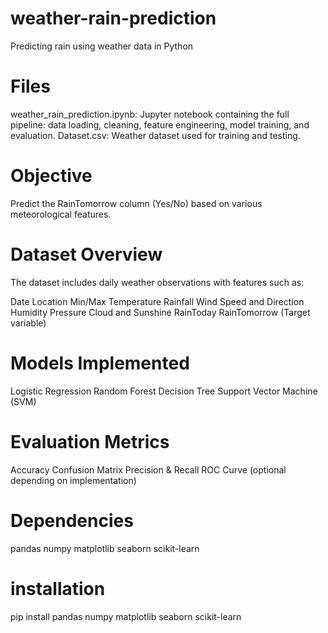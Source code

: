 # weather-rain-prediction
Predicting rain using weather data in Python

# Files
weather_rain_prediction.ipynb: Jupyter notebook containing the full pipeline: data loading, cleaning, feature engineering, model training, and evaluation.
Dataset.csv: Weather dataset used for training and testing.

# Objective
Predict the RainTomorrow column (Yes/No) based on various meteorological features.

# Dataset Overview
The dataset includes daily weather observations with features such as:

Date
Location
Min/Max Temperature
Rainfall
Wind Speed and Direction
Humidity
Pressure
Cloud and Sunshine
RainToday
RainTomorrow (Target variable)

# Models Implemented
Logistic Regression
Random Forest
Decision Tree
Support Vector Machine (SVM)

# Evaluation Metrics
Accuracy
Confusion Matrix
Precision & Recall
ROC Curve (optional depending on implementation)

# Dependencies

pandas
numpy
matplotlib
seaborn
scikit-learn

# installation

pip install pandas numpy matplotlib seaborn scikit-learn
